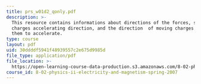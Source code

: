 ```yaml
---
title: prs_w01d2_qonly.pdf
description: >-
  This resource contains informations about directions of the forces, static
  charges accelerating direction, and the direction  of moving charges causing
  them to accelerate.
type: course
layout: pdf
uid: 30ddddf5941f48939557c2e675d9985d
file_type: application/pdf
file_location: >-
  https://open-learning-course-data-production.s3.amazonaws.com/8-02-physics-ii-electricity-and-magnetism-spring-2007/30ddddf5941f48939557c2e675d9985d_prs_w01d2_qonly.pdf
course_id: 8-02-physics-ii-electricity-and-magnetism-spring-2007
---
```

